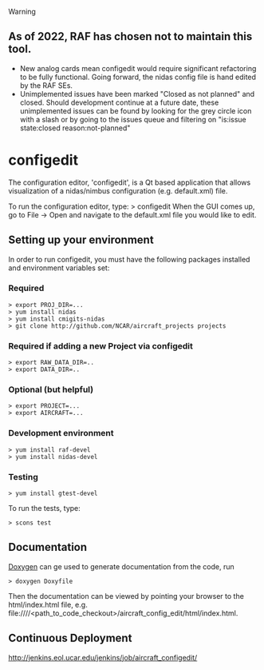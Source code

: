 > [!WARNING]
> ## As of 2022, RAF has chosen not to maintain this tool.
> * New analog cards mean configedit would require significant refactoring to be fully functional. Going forward, the nidas config file is hand edited by the RAF SEs.
> * Unimplemented issues have been marked "Closed as not planned" and closed. Should development continue at a future date, these unimplemented
issues can be found by looking for the grey circle icon with a slash or by going to the issues queue and filtering on
"is:issue state:closed reason:not-planned"

# configedit

The configuration editor, 'configedit', is a Qt based application that allows visualization of a nidas/nimbus configuration (e.g. default.xml) file.

To run the configuration editor, type:
    > configedit
When the GUI comes up, go to File -> Open and navigate to the default.xml file you would like to edit.

## Setting up your environment

In order to run configedit, you must have the following packages installed and environment variables set:

### Required

    > export PROJ_DIR=...
    > yum install nidas
    > yum install cmigits-nidas
    > git clone http://github.com/NCAR/aircraft_projects projects

### Required if adding a new Project via configedit

    > export RAW_DATA_DIR=..
    > export DATA_DIR=..

### Optional (but helpful)

    > export PROJECT=...
    > export AIRCRAFT=...


### Development environment

    > yum install raf-devel
    > yum install nidas-devel

### Testing

    > yum install gtest-devel

To run the tests, type:

    > scons test

## Documentation
[Doxygen](http://doxygen.nl/manual/starting.html) can ge used to generate documentation from the code, run

    > doxygen Doxyfile

Then the documentation can be viewed by pointing your browser to the html/index.html file, e.g. file:////<path_to_code_checkout>/aircraft_config_edit/html/index.html.

## Continuous Deployment

http://jenkins.eol.ucar.edu/jenkins/job/aircraft_configedit/
